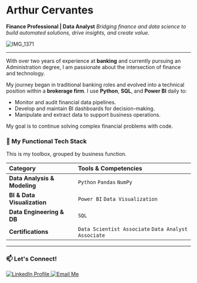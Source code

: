 # Arthur Cervantes
**Finance Professional | Data Analyst**
*Bridging finance and data science to build automated solutions, drive insights, and create value.*

![IMG_1371](https://github.com/user-attachments/assets/7526d869-81a7-48ce-8c1c-5b78b553ddc4)

---

With over two years of experience at **banking** and currently pursuing an Administration degree, I am passionate about the intersection of finance and technology.

My journey began in traditional banking roles and evolved into a technical position within a **brokerage firm**. I use **Python**, **SQL**, and **Power BI** daily to:

* Monitor and audit financial data pipelines.
* Develop and maintain BI dashboards for decision-making.
* Manipulate and extract data to support business operations.

My goal is to continue solving complex financial problems with code.

### 🚀 My Functional Tech Stack

This is my toolbox, grouped by business function.

| Category | Tools & Competencies |
| :--- | :--- |
| **Data Analysis & Modeling** | `Python` `Pandas` `NumPy` |
| **BI & Data Visualization** | `Power BI` `Data Visualization` |
| **Data Engineering & DB** | `SQL` |
| **Certifications** | `Data Scientist Associate` `Data Analyst Associate` |

---

### 📫 Let's Connect!

<p align="left">
  <a href="https://www.linkedin.com/in/arthur-cervantes" target="_blank">
    <img src="https://img.shields.io/badge/LinkedIn-Arthur_Cervantes-0077B5?style=for-the-badge&logo=linkedin" alt="LinkedIn Profile" />
  </a>
  <a href="mailto:arthurcmonte@gmail.com">
    <img src="https://img.shields.io/badge/Email-arthurcmonte@gmail.com-D14836?style=for-the-badge&logo=gmail" alt="Email Me" />
  </a>
</p>
